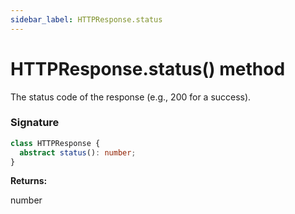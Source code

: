 ```yaml
---
sidebar_label: HTTPResponse.status
---
```


# HTTPResponse.status() method

The status code of the response (e.g., 200 for a success).

### Signature

```typescript
class HTTPResponse {
  abstract status(): number;
}
```

**Returns:**

number
